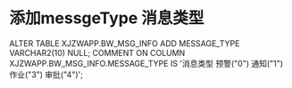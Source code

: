 # 添加messgeType 消息类型
ALTER TABLE XJZWAPP.BW_MSG_INFO ADD MESSAGE_TYPE VARCHAR2(10) NULL;
COMMENT ON COLUMN XJZWAPP.BW_MSG_INFO.MESSAGE_TYPE IS '消息类型 预警("0") 通知("1") 作业("3") 审批("4")';


